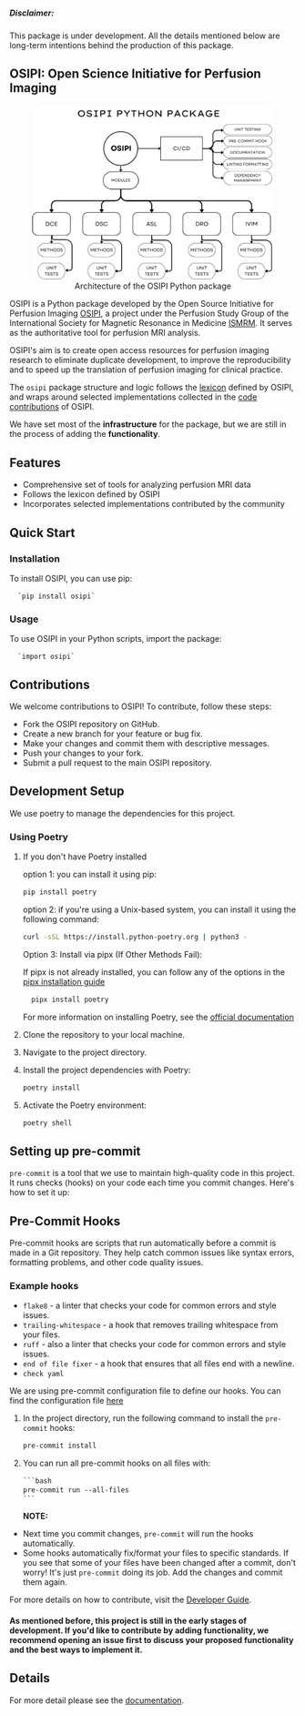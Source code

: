 ##### Disclaimer:

This package is under development. All the details mentioned below are long-term intentions behind the production of this package.

## OSIPI: Open Science Initiative for Perfusion Imaging

<figure>
  <img src="./assets/blueprint.png" alt="Blueprint">
  <figcaption style="text-align: center;">Architecture of the OSIPI Python package</figcaption>
</figure>

OSIPI is a Python package developed by the Open Source Initiative for Perfusion Imaging [OSIPI](https://osipi.ismrm.org/), a project under the Perfusion Study Group of the International Society for Magnetic Resonance in Medicine [ISMRM](https://www.ismrm.org/). It serves as the authoritative tool for perfusion MRI analysis.

OSIPI's aim is to create open access resources for perfusion imaging research to eliminate duplicate development, to improve the reproducibility and to speed up the translation of perfusion imaging for clinical practice.

The `osipi` package structure and logic follows the [lexicon](https://osipi.github.io/OSIPI_CAPLEX/) defined by OSIPI, and wraps around selected implementations collected in the [code contributions](https://github.com/OSIPI/DCE-DSC-MRI_CodeCollection) of OSIPI.

We have set most of the **infrastructure** for the package, but we are still in the process of adding the **functionality**.

## Features

- Comprehensive set of tools for analyzing perfusion MRI data
- Follows the lexicon defined by OSIPI
- Incorporates selected implementations contributed by the community

## Quick Start

### Installation

To install OSIPI, you can use pip:

      `pip install osipi`

### Usage

To use OSIPI in your Python scripts, import the package:

      `import osipi`

## Contributions

We welcome contributions to OSIPI! To contribute, follow these steps:

- Fork the OSIPI repository on GitHub.
- Create a new branch for your feature or bug fix.
- Make your changes and commit them with descriptive messages.
- Push your changes to your fork.
- Submit a pull request to the main OSIPI repository.

## Development Setup

We use poetry to manage the dependencies for this project.

### Using Poetry

1. If you don't have Poetry installed 

     option 1: you can install it using pip:
     
     ```bash
     pip install poetry
     ```

     option 2: if you're using a Unix-based system, you can install it using the following command:

     ```bash
     curl -sSL https://install.python-poetry.org | python3 -
     ```
  
    Option 3: Install via pipx (If Other Methods Fail):
   
    If pipx is not already installed, you can follow any of the options in the [pipx installation guide](https://pipx.pypa.io/stable/installation/)
    
    ```bash
      pipx install poetry
     ```
  
   For more information on installing Poetry, see the [official documentation](https://python-poetry.org/docs/)

3. Clone the repository to your local machine.
4. Navigate to the project directory.
5. Install the project dependencies with Poetry:

   ```bash
   poetry install
   ```

6. Activate the Poetry environment:

   ```bash
   poetry shell
   ```

## Setting up pre-commit

`pre-commit` is a tool that we use to maintain high-quality code in this project. It runs checks (hooks) on your code each time you commit changes. Here's how to set it up:

## Pre-Commit Hooks

Pre-commit hooks are scripts that run automatically before a commit is made in a Git repository. They help catch common issues like syntax errors, formatting problems, and other code quality issues.

### Example hooks

- `flake8` - a linter that checks your code for common errors and style issues.
- `trailing-whitespace` - a hook that removes trailing whitespace from your files.
- `ruff` - also a linter that checks your code for common errors and style issues.
- `end of file fixer` - a hook that ensures that all files end with a newline.
- `check yaml`

We are using pre-commit configuration file to define our hooks. You can find the configuration file [here](https://github.com/OSIPI/osipi/blob/main/.pre-commit-config.yaml)

1.  In the project directory, run the following command to install the `pre-commit` hooks:

    ```bash
    pre-commit install
    ```

2.  You can run all pre-commit hooks on all files with:

        ```bash
        pre-commit run --all-files
        ```

    **NOTE:**

- Next time you commit changes, `pre-commit` will run the hooks automatically.
- Some hooks automatically fix/format your files to specific standards. If you see that some of your files have been changed after a commit, don't worry! It's just `pre-commit` doing its job.
  Add the changes and commit them again.

For more details on how to contribute, visit the [Developer Guide](https://osipi.github.io/osipi/contribution/).

#### As mentioned before, this project is still in the early stages of development. If you'd like to contribute by adding functionality, we recommend opening an issue first to discuss your proposed functionality and the best ways to implement it.

## Details

For more detail please see the [documentation](https://osipi.github.io/osipi/).
